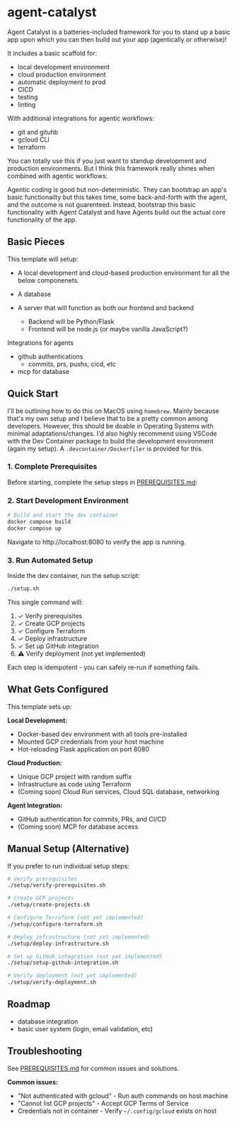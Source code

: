 # agent-catalyst

Agent Catalyst is a batteries-included framework for you to stand up a basic app upon which you can then build out your app (agentically or otherwise)!

It includes a basic scaffold for:

- local development environment
- cloud production environment
- automatic deployment to prod
- CICD
- testing
- linting

With additional integrations for agentic workflows:
- git and gituhb
- gcloud CLI
- terraform

You can totally use this if you just want to standup development and production environments. But I think this framework really shines when combined with agentic workflows:

Agentic coding is good but non-deterministic. They can bootstrap an app's basic functionailty but this takes time, some back-and-forth with the agent, and the outcome is
not guarenteed. Instead, bootstrap this basic functionality with Agent Catalyst and have Agents build out the actual core functionality of the app.

## Basic Pieces

This template will setup:

- A local development and cloud-based production environment for all the below componenets.

- A database
- A server that will function as both our frontend and backend
  - Backend will be Python/Flask
  - Frontend will be node.js (or maybe vanilla JavaScript?)

Integrations for agents
- github authentications
  - commits, prs, pushs, cicd, etc
- mcp for database


## Quick Start

I'll be outlining how to do this on MacOS using `homebrew`. Mainly because that's my own setup and I believe that to be a pretty common among developers. However, this should be doable in Operating Systems with minimal adaptations/changes. I'd also highly recommend using VSCode with the Dev Container package to build the development environment (again my setup). A `.devcontainer/Dockerfiler` is provided for this.

### 1. Complete Prerequisites

Before starting, complete the setup steps in [PREREQUISITES.md](PREREQUISITES.md):

### 2. Start Development Environment

```bash
# Build and start the dev container
docker compose build
docker compose up
```

Navigate to http://localhost:8080 to verify the app is running.

### 3. Run Automated Setup

Inside the dev container, run the setup script:

```bash
./setup.sh
```

This single command will:
1. ✓ Verify prerequisites
2. ✓ Create GCP projects
3. ✓ Configure Terraform
4. ✓ Deploy infrastructure
5. ✓ Set up GitHub integration
6. ⚠ Verify deployment (not yet implemented)

Each step is idempotent - you can safely re-run if something fails.

## What Gets Configured

This template sets up:

**Local Development:**
- Docker-based dev environment with all tools pre-installed
- Mounted GCP credentials from your host machine
- Hot-reloading Flask application on port 8080

**Cloud Production:**
- Unique GCP project with random suffix
- Infrastructure as code using Terraform
- (Coming soon) Cloud Run services, Cloud SQL database, networking

**Agent Integration:**
- GitHub authentication for commits, PRs, and CI/CD
- (Coming soon) MCP for database access

## Manual Setup (Alternative)

If you prefer to run individual setup steps:

```bash
# Verify prerequisites
./setup/verify-prerequisites.sh

# Create GCP projects
./setup/create-projects.sh

# Configure Terraform (not yet implemented)
./setup/configure-terraform.sh

# Deploy infrastructure (not yet implemented)
./setup/deploy-infrastructure.sh

# Set up GitHub integration (not yet implemented)
./setup/setup-github-integration.sh

# Verify deployment (not yet implemented)
./setup/verify-deployment.sh
```

## Roadmap

- database integration
- basic user system (login, email validation, etc)

## Troubleshooting

See [PREREQUISITES.md](PREREQUISITES.md) for common issues and solutions.

**Common issues:**
- "Not authenticated with gcloud" - Run auth commands on host machine
- "Cannot list GCP projects" - Accept GCP Terms of Service
- Credentials not in container - Verify `~/.config/gcloud` exists on host